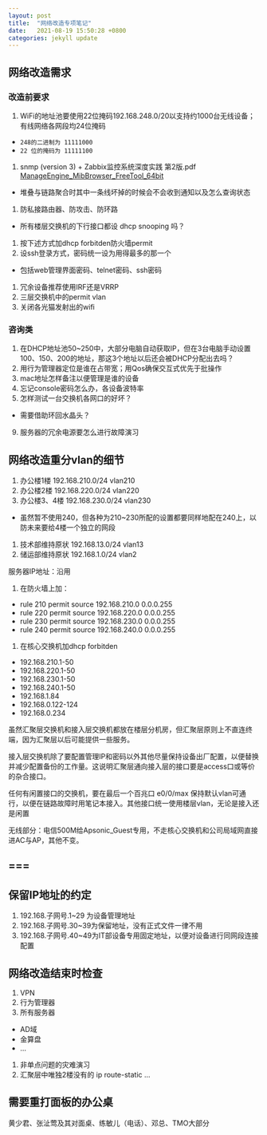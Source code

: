```yaml
---
layout: post
title:  "网络改造专项笔记"
date:   2021-08-19 15:50:28 +0800
categories: jekyll update
---
```


## 网络改造需求

### 改造前要求
1. WiFi的地址池要使用22位掩码192.168.248.0/20以支持约1000台无线设备；有线网络各网段均24位掩码
+ `248的二进制为 11111000`
+ `22 位的掩码为 11111100`
1. snmp (version 3) + Zabbix监控系统深度实践 第2版.pdf [ManageEngine_MibBrowser_FreeTool_64bit](https://zhuanlan.zhihu.com/p/96035610)
+ 堆叠与链路聚合时其中一条线坏掉的时候会不会收到通知以及怎么查询状态
1. 防私接路由器、防攻击、防环路
+ 所有楼层交换机的下行接口都设 dhcp snooping 吗？
1. 按下述方式加dhcp forbitden防火墙permit
1. 设ssh登录方式，密码统一设为用得最多的那一个
+ 包括web管理界面密码、telnet密码、ssh密码
1. 冗余设备推荐使用IRF还是VRRP
1. 三层交换机中的permit vlan
9. 关闭各光猫发射出的wifi

### 咨询类
1. 在DHCP地址池50~250中，大部分电脑自动获取IP，但在3台电脑手动设置100、150、200的地址，那这3个地址以后还会被DHCP分配出去吗？
1. 用行为管理器定位是谁在占带宽；用Qos确保交互式优先于批操作
1. mac地址怎样备注以便管理是谁的设备
1. 忘记console密码怎么办，各设备波特率
9. 怎样测试一台交换机各网口的好坏？
+ 需要借助环回水晶头？
9. 服务器的冗余电源要怎么进行故障演习

## 网络改造重分vlan的细节
1. 办公楼1楼	192.168.210.0/24	vlan210
1. 办公楼2楼	192.168.220.0/24	vlan220
1. 办公楼3、4楼	192.168.230.0/24	vlan230
+ 虽然暂不使用240，但各种为210~230所配的设置都要同样地配在240上，以防未来要给4楼一个独立的网段

1. 技术部维持原状	192.168.13.0/24		vlan13
1. 储运部维持原状	192.168.1.0/24		vlan2

服务器IP地址：沿用

1. 在防火墙上加：
+ rule 210 permit source 192.168.210.0 0.0.0.255
+ rule 220 permit source 192.168.220.0 0.0.0.255
+ rule 230 permit source 192.168.230.0 0.0.0.255
+ rule 240 permit source 192.168.240.0 0.0.0.255
1. 在核心交换机加dhcp forbitden
+ 192.168.210.1-50
+ 192.168.220.1-50
+ 192.168.230.1-50
+ 192.168.240.1-50
+ 192.168.1.84
+ 192.168.0.122-124
+ 192.168.0.234

虽然汇聚层交换机和接入层交换机都放在楼层分机房，但汇聚层原则上不直连终端，因为汇聚层以后可能提供一些服务。

接入层交换机除了要配置管理IP和密码以外其他尽量保持设备出厂配置，以便替换并减少配置备份的工作量。这说明汇聚层通向接入层的接口要是access口或等价的杂合接口。

任何有闲置接口的交换机，要在最后一个百兆口 e0/0/max 保持默认vlan可通行，以便在链路故障时用笔记本接入。其他接口统一使用楼层vlan，无论是接入还是闲置

无线部分：电信500M给Apsonic_Guest专用，不走核心交换机和公司局域网直接进AC与AP，其他不变。

===
---

## 保留IP地址的约定
1. 192.168.子网号.1~29 为设备管理地址
1. 192.168.子网号.30~39为保留地址，没有正式文件一律不用
1. 192.168.子网号.40~49为IT部设备专用固定地址，以便对设备进行同网段连接配置

## 网络改造结束时检查
1. VPN
1. 行为管理器
1. 所有服务器
+ AD域
+ 金算盘
+ ...
1. 非单点问题的灾难演习
1. 汇聚层中唯独2楼没有的 ip route-static ...

## 需要重打面板的办公桌
黄少君、张沚莺及其对面桌、练敏儿（电话）、邓总、TMO大部分





